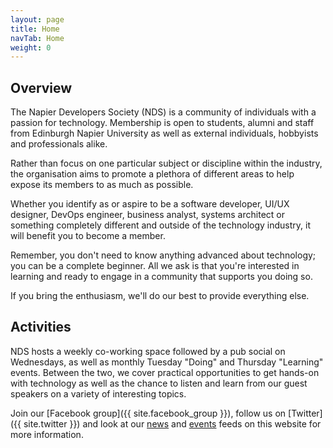 ```yaml
---
layout: page
title: Home
navTab: Home
weight: 0
---
```


## Overview
The Napier Developers Society (NDS) is a community of individuals with a passion for technology. Membership is open to students, alumni and staff from Edinburgh Napier University as well as external individuals, hobbyists and professionals alike.

Rather than focus on one particular subject or discipline within the industry, the organisation aims to promote a plethora of different areas to help expose its members to as much as possible.

Whether you identify as or aspire to be a software developer, UI/UX designer, DevOps engineer, business analyst, systems architect or something completely different and outside of the technology industry, it will benefit you to become a member.

Remember, you don't need to know anything advanced about technology; you can be a complete beginner. All we ask is that you're interested in learning and ready to engage in a community that supports you doing so.

If you bring the enthusiasm, we'll do our best to provide everything else.

## Activities
NDS hosts a weekly co-working space followed by a pub social on Wednesdays, as well as monthly Tuesday "Doing" and Thursday "Learning" events. Between the two, we cover practical opportunities to get hands-on with technology as well as the chance to listen and learn from our guest speakers on a variety of interesting topics.

Join our [Facebook group]({{ site.facebook_group }}), follow us on [Twitter]({{ site.twitter }}) and look at our <a href="{{ base}}/news/index.html">news</a> and <a href="{{ base}}/events/index.html">events</a> feeds on this website for more information.